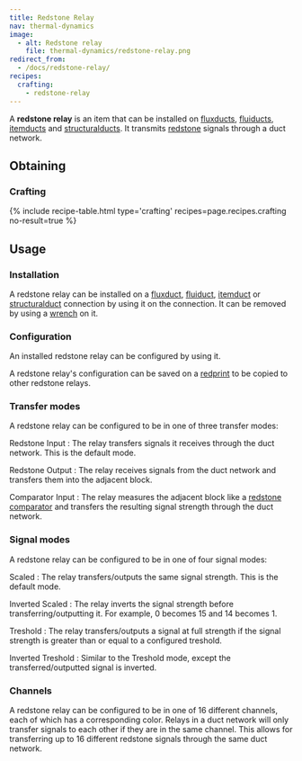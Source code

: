 ```yaml
---
title: Redstone Relay
nav: thermal-dynamics
image:
  - alt: Redstone relay
    file: thermal-dynamics/redstone-relay.png
redirect_from:
  - /docs/redstone-relay/
recipes:
  crafting:
    - redstone-relay
---
```


A **redstone relay** is an item that can be installed on
[fluxducts](/docs/fluxducts/), [fluiducts](/docs/fluiduct/),
[itemducts](/docs/itemduct/) and [structuralducts](/docs/structuralduct/). It
transmits [redstone](https://minecraft.gamepedia.com/Redstone) signals through a
duct network.


Obtaining
--------

### Crafting
{% include recipe-table.html type='crafting' recipes=page.recipes.crafting no-result=true %}


Usage
-----

### Installation
A redstone relay can be installed on a [fluxduct](/docs/fluxducts/),
[fluiduct](/docs/fluiduct/), [itemduct](/docs/itemduct/) or
[structuralduct](/docs/structuralduct/) connection by using it on the
connection. It can be removed by using a [wrench](/docs/wrenches/) on it.

### Configuration
An installed redstone relay can be configured by using it.

A redstone relay's configuration can be saved on a [redprint](/docs/redprint/)
to be copied to other redstone relays.

### Transfer modes
A redstone relay can be configured to be in one of three transfer modes:

Redstone Input
: The relay transfers signals it receives through the duct network. This is the
default mode.

Redstone Output
: The relay receives signals from the duct network and transfers them into the
adjacent block.

Comparator Input
: The relay measures the adjacent block like a [redstone
comparator](https://minecraft.gamepedia.com/Redstone_Comparator) and transfers
the resulting signal strength through the duct network.

### Signal modes
A redstone relay can be configured to be in one of four signal modes:

Scaled
: The relay transfers/outputs the same signal strength. This is the default
mode.

Inverted Scaled
: The relay inverts the signal strength before transferring/outputting it. For
example, 0 becomes 15 and 14 becomes 1.

Treshold
: The relay transfers/outputs a signal at full strength if the signal strength
is greater than or equal to a configured treshold.

Inverted Treshold
: Similar to the Treshold mode, except the transferred/outputted signal is
inverted.

### Channels
A redstone relay can be configured to be in one of 16 different channels, each
of which has a corresponding color. Relays in a duct network will only transfer
signals to each other if they are in the same channel. This allows for
transferring up to 16 different redstone signals through the same duct network.
